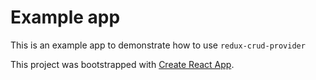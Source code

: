 # Example app

This is an example app to demonstrate how to use `redux-crud-provider`

This project was bootstrapped with [Create React App](https://github.com/facebookincubator/create-react-app).
